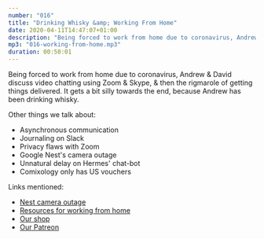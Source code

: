 ```yaml
---
number: "016"
title: "Drinking Whisky &amp; Working From Home"
date: 2020-04-11T14:47:07+01:00
description: "Being forced to work from home due to coronavirus, Andrew &amp; David discuss video chatting using Zoom &amp; Skype, &amp; then the rigmarole of getting things delivered. It gets a bit silly towards the end, because Andrew has been drinking whisky."
mp3: "016-working-from-home.mp3"
duration: 00:50:01
---
```


Being forced to work from home due to coronavirus, Andrew &amp; David discuss video chatting using Zoom &amp; Skype, &amp; then the rigmarole of getting things delivered. 
It gets a bit silly towards the end, because Andrew has been drinking whisky. 

Other things we talk about:

 - Asynchronous communication
 - Journaling on Slack
 - Privacy flaws with Zoom
 - Google Nest's camera outage
 - Unnatural delay on Hermes' chat-bot
 - Comixology only has US vouchers




Links mentioned:


 - [Nest camera outage](https://9to5google.com/2020/02/25/nest-cam-down/)
 - [Resources for working from home](https://learning.linkedin.com/blog/productivity-tips/new-to-working-remotely--these-resources-can-help?fbclid=IwAR1dmfe3cyQ5qyR1FQVSQa4fBT5-MglOoTfcaAE7qBD1XYgO1gPCqQIJwJE)
 - [Our shop](https://podcast.theunusable.com/shop/#!/)
 - [Our Patreon](https://www.patreon.com/unusablepodcast)
